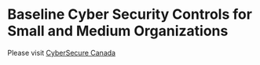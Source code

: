 # Baseline Cyber Security Controls for Small and Medium Organizations

Please visit [CyberSecure Canada](https://ised-isde.canada.ca/site/cybersecure-canada/en)
